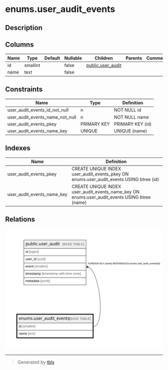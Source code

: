 # enums.user_audit_events

## Description

## Columns

| Name | Type     | Default | Nullable | Children                                  | Parents | Comment |
| ---- | -------- | ------- | -------- | ----------------------------------------- | ------- | ------- |
| id   | smallint |         | false    | [public.user_audit](public.user_audit.md) |         |         |
| name | text     |         | false    |                                           |         |         |

## Constraints

| Name                            | Type        | Definition       |
| ------------------------------- | ----------- | ---------------- |
| user_audit_events_id_not_null   | n           | NOT NULL id      |
| user_audit_events_name_not_null | n           | NOT NULL name    |
| user_audit_events_pkey          | PRIMARY KEY | PRIMARY KEY (id) |
| user_audit_events_name_key      | UNIQUE      | UNIQUE (name)    |

## Indexes

| Name                       | Definition                                                                                   |
| -------------------------- | -------------------------------------------------------------------------------------------- |
| user_audit_events_pkey     | CREATE UNIQUE INDEX user_audit_events_pkey ON enums.user_audit_events USING btree (id)       |
| user_audit_events_name_key | CREATE UNIQUE INDEX user_audit_events_name_key ON enums.user_audit_events USING btree (name) |

## Relations

![er](enums.user_audit_events.svg)

---

> Generated by [tbls](https://github.com/k1LoW/tbls)
